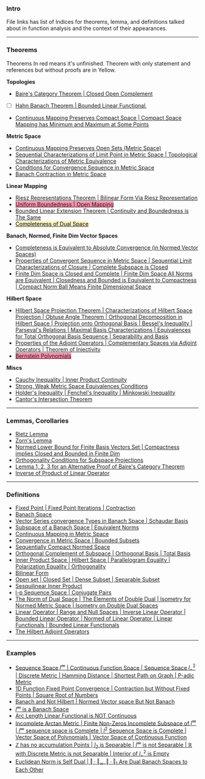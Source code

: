 ### **Intro**
File links has list of Indices for theorems, lemma, and definitions talked about in function analysis and the context of their appearances. 

---
### **Theorems**

Theorems In red means it's unfinished. Theorem with only statement and references but without proofs are in Yellow. 

**Topologies**
- [Baire's Category Theorem | Closed Open Complement](Baire%20Category,%20More%20Metric%20Topologies.md)
- [ ] [Hahn Banach Theorem | Bounded Linear Functional](Hahn%20Banach%20Theorem%20and%20its%20Corollaries.md), 
- [Continuous Mapping Preserves Compact Space | Compact Space Mapping has Minimum and Maximum at Some Points](Functional%20Spaces/Compactness%20in%20Metric%20Spaces.md)

**Metric Space**
- [Continuous Mapping Preserves Open Sets (Metric Space)](Functional%20Spaces/Continuous%20Mapping%20in%20Metric%20Spaces.md)
- [Sequential Characterizations of Limit Point in Metric Space | Topological Characterizations of Metric Equivalence](Functional%20Spaces/Topology%20of%20Metric%20Space.md)
- [Conditions for Convergence Sequence in Metric Space](Functional%20Spaces/Convergence,%20Completeness%20in%20Metric%20Space.md)
- [Banach Contraction in Metric Space](Functional%20Spaces/Banach%20Contraction%20in%20Metric%20Space.md)

**Linear Mapping**
- [Riesz Representations Theorem | Bilinear Form Via Riesz Representation](Bilinear%20Form,%20Rietz%20Representations.md)
- <mark style="background: #FF5582A6;">[Uniform Boundedness | Open Mapping](Uniform%20Boundedness,%20Open%20Mapping.md)</mark>
- [Bounded Linear Extension Theorem | Continuity and Boundedness is The Same](Linear%20Mapping%20in%20Banach%20Space.md)
- [<mark style="background: #FFF3A3A6;">Completeness of Dual Space</mark>](Linear%20Functionals%20and%20Dual%20Spaces.md)

**Banach, Normed, Finite Dim Vector Spaces**
- [Completeness is Equivalent to Absolute Convergence (in Normed Vector Spaces)](Functional%20Spaces/Completeness,%20Convergence%20in%20Banach%20Space.md)
- [Properties of Convergent Sequence in Metric Space | Sequential Limit Characterizations of Closure | Complete Subspace is Closed](../MATH%20000%20Math%20Essential/Analysis/Convergence%20of%20Cauchy%20Sequences.md)
- [Finite Dim Space is Closed and Complete | Finite Dim Space All Norms are Equivalent | Closedness and Bounded is Equivalent to Compactness | Compact Norm Ball Means Finite Dimensional Space](Functional%20Spaces/Finite%20Dimensional%20Normed%20Space.md)

**Hilbert Space**
- [Hilbert Space Projection Theorem | Characterizations of Hilbert Space Projection | Obtuse Angle Theorem | Orthogonal Decomposition in Hilbert Space | Projection onto Orthogonal Basis | Bessel's Inequality | Parseval's Relations | Maximal Basis Characterizations | Equivalences for Total Orthogonal Basis Sequence | Separability and Basis](Functional%20Spaces/Hilbert%20Space%20Introduction.md)
- [Properties of the Adjoint Operators | Complementary Spaces via Adjoint Operators | Theorem of Injectivity](Linear%20Mapping%20in%20Hilbert%20Space.md)
- <mark style="background: #FF5582A6;"> [Bernstein Polynomials](Bernstein%20Polynomials.md)</mark>


**Miscs**
- [Cauchy Inequality | Inner Product Continuity](Functional%20Spaces/Inner%20Product%20Space.md)
- [Strong, Weak Metric Space Equivalences Conditions](Functional%20Spaces/Metric%20Space%20Introduction.md)
- [Holder's Inequality | Fenchel's Inequality | Minkowski Inequality](l-p%20Sequence%20Space.md)
- [Cantor's Intersection Theorem](Cantor's%20Intersection%20Theorem.md)


---
### **Lemmas, Corollaries**

- [Rietz Lemma](Functional%20Spaces/Banach%20Space%20Introduction.md)
- [Zorn's Lemma](Zorn's%20Lemma.md)
- [Normed Lower Bound for Finite Basis Vectors Set | Compactness implies Closed and Bounded in Finite Dim](Functional%20Spaces/Finite%20Dimensional%20Normed%20Space.md)
- [Orthogonality Conditions for Subspace Projections](Functional%20Spaces/Hilbert%20Space%20Introduction.md)
- [Lemma 1, 2, 3 for an Alternative Proof of Baire's Category Theorem](Baire%20Category,%20More%20Metric%20Topologies.md)
- [Inverse of Product of Linear Operator](Linear%20Mapping%20in%20Banach%20Space.md)

---
### **Definitions**

- [Fixed Point | Fixed Point Iterations | Contraction](Functional%20Spaces/Banach%20Contraction%20in%20Metric%20Space.md)
- [Banach Space](Functional%20Spaces/Banach%20Space%20Introduction.md)
- [Vector Series convergence Types in Banach Space | Schaudar Basis](Functional%20Spaces/Completeness,%20Convergence%20in%20Banach%20Space.md)
- [Subspace of a Banach Space | Equivalent Norms](Functional%20Spaces/Banach%20Space%20Introduction.md)
- [Continuous Mapping in Metric Space](Functional%20Spaces/Continuous%20Mapping%20in%20Metric%20Spaces.md)
- [Convergence in Metric Space | Bounded Subsets](Functional%20Spaces/Convergence,%20Completeness%20in%20Metric%20Space.md)
- [Sequentially Compact Normed Space](Functional%20Spaces/Finite%20Dimensional%20Normed%20Space.md)
- [Orthogonal Complement of Subspace | Orthogonal Basis | Total Basis](Functional%20Spaces/Hilbert%20Space%20Introduction.md)
- [Inner Product Space | Hilbert Space | Parallelogram Equality | Polarization Equality | Orthogonality](Functional%20Spaces/Inner%20Product%20Space.md)
- [Bilinear Form](Bilinear%20Form,%20Rietz%20Representations.md)
- [Open set | Closed Set | Dense Subset | Separable Subset](Functional%20Spaces/Topology%20of%20Metric%20Space.md)
- [Sesquilinear Inner Product](Inner%20Product%20Axiomatically%20Defined.md)
- [l-p Sequence Space | Conjugate Pairs](l-p%20Sequence%20Space.md)
- [The Norm of Dual Space | The Elements of Double Dual | Isometry for Normed Metric Space | Isometry on Double Dual Spaces](Linear%20Functionals%20and%20Dual%20Spaces.md)
- [Linear Operator | Range and Null Spaces | Inverse Linear Operator | Bounded Linear Operator | Normed of Linear Operator | Linear Functionals | Bounded Linear Functionals](Linear%20Mapping%20in%20Banach%20Space.md)
- [The Hilbert Adjoint Operators](Linear%20Mapping%20in%20Hilbert%20Space.md)

---
### **Examples**

- [Sequence Space $l^\infty$ | Continuous Function Space | Sequence Space $l_+^2$ | Discrete Metric | Hamming Distance | Shortest Path on Graph | P-adic Metric](Functional%20Spaces/Metric%20Space%20Introduction.md)
- [1D Function Fixed Point Convergence | Contraction but Without Fixed Points | Square Root of Numbers](Functional%20Spaces/Banach%20Contraction%20in%20Metric%20Space.md)
- [Banach and Not Hilbert | Normed Vector space But Not Banach](Functional%20Spaces/Banach%20Space%20Introduction.md)
- [$l^\infty$ is a Banach Space](Functional%20Spaces/Completeness,%20Convergence%20in%20Banach%20Space.md)
- [Arc Length Linear Functional is NOT Continuous](Functional%20Spaces/Continuous%20Mapping%20in%20Metric%20Spaces.md)
- [Incomplete Arctan Metric | Finite Non-Zeros Incomplete Subspace of $l^\infty$ | $l^\infty$ sequence space is Complete | $l^2$ Sequence Space is Complete | Vector Space of Polynomials | Vector Space of Continuous Function](Functional%20Spaces/Examples%20for%20Metric%20Space.md)
- [$\mathbb Z$ has no accumulation Points | $l_2$ is Separable | $l^\infty$ is not Separable | $\mathbb R$ with Discrete Metric is not Separable | Interior of $l_+^2$ is Empty](Functional%20Spaces/Topology%20of%20Metric%20Space.md)
- [Euclidean Norm is Self Dual | $\Vert \cdot\Vert_\infty, \Vert \cdot\Vert_1$ Are Dual Banach Spaces to Each Other](Linear%20Functionals%20and%20Dual%20Spaces.md)
